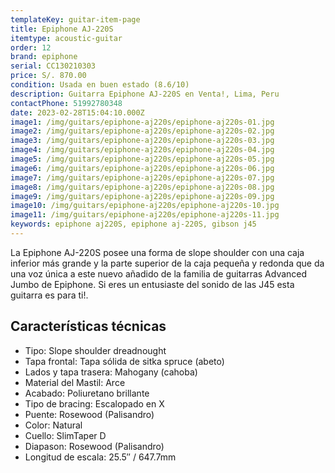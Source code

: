 ```yaml
---
templateKey: guitar-item-page
title: Epiphone AJ-220S
itemtype: acoustic-guitar
order: 12
brand: epiphone
serial: CC130210303
price: S/. 870.00
condition: Usada en buen estado (8.6/10)
description: Guitarra Epiphone AJ-220S en Venta!, Lima, Peru
contactPhone: 51992780348
date: 2023-02-28T15:04:10.000Z
image1: /img/guitars/epiphone-aj220s/epiphone-aj220s-01.jpg
image2: /img/guitars/epiphone-aj220s/epiphone-aj220s-02.jpg
image3: /img/guitars/epiphone-aj220s/epiphone-aj220s-03.jpg
image4: /img/guitars/epiphone-aj220s/epiphone-aj220s-04.jpg
image5: /img/guitars/epiphone-aj220s/epiphone-aj220s-05.jpg
image6: /img/guitars/epiphone-aj220s/epiphone-aj220s-06.jpg
image7: /img/guitars/epiphone-aj220s/epiphone-aj220s-07.jpg
image8: /img/guitars/epiphone-aj220s/epiphone-aj220s-08.jpg
image9: /img/guitars/epiphone-aj220s/epiphone-aj220s-09.jpg
image10: /img/guitars/epiphone-aj220s/epiphone-aj220s-10.jpg
image11: /img/guitars/epiphone-aj220s/epiphone-aj220s-11.jpg
keywords: epiphone aj220S, epiphone aj-220S, gibson j45
---
```

La Epiphone AJ-220S posee una forma de slope shoulder con una caja inferior más grande y la parte superior de la caja pequeña y redonda que da una voz única a este nuevo añadido de la familia de guitarras Advanced Jumbo de Epiphone.
Si eres un entusiaste del sonido de las J45 esta guitarra es para ti!.

## Características técnicas

* Tipo: Slope shoulder dreadnought
* Tapa frontal: Tapa sólida de sitka spruce (abeto)
* Lados y tapa trasera: Mahogany (cahoba)
* Material del Mastil: Arce
* Acabado: Poliuretano brillante
* Tipo de bracing: Escalopado en X
* Puente: Rosewood (Palisandro)
* Color: Natural
* Cuello: SlimTaper D
* Diapason: Rosewood (Palisandro)
* Longitud de escala: 25.5″ / 647.7mm

